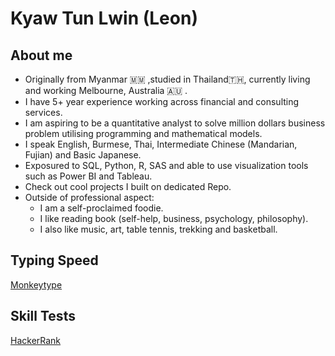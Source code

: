 # Kyaw Tun Lwin (Leon)

## About me
- Originally from Myanmar 🇲🇲 ,studied in Thailand🇹🇭, currently living and working Melbourne, Australia 🇦🇺 .
- I have 5+ year experience working across financial and consulting services.
- I am aspiring to be a quantitative analyst to solve million dollars business problem utilising programming and mathematical models.
- I speak English, Burmese, Thai, Intermediate Chinese (Mandarian, Fujian) and Basic Japanese.
- Exposured to SQL, Python, R, SAS and able to use visualization tools such as Power BI and Tableau.
- Check out cool projects I built on dedicated Repo.
- Outside of professional aspect:
  - I am a self-proclaimed foodie.
  - I like reading book (self-help, business, psychology, philosophy).
  - I also like music, art, table tennis, trekking and basketball.

## Typing Speed
[Monkeytype](https://monkeytype.com/profile/leonkyaw)

## Skill Tests
[HackerRank](https://www.hackerrank.com/profile/kyawtunlwin_l)
